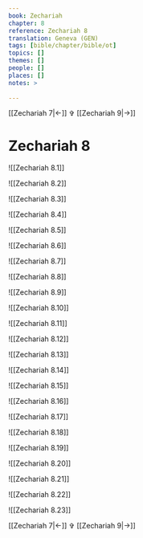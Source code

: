 ```yaml
---
book: Zechariah
chapter: 8
reference: Zechariah 8
translation: Geneva (GEN)
tags: [bible/chapter/bible/ot]
topics: []
themes: []
people: []
places: []
notes: >
  
---
```


[[Zechariah 7|<-]] ✞ [[Zechariah 9|->]]

# Zechariah 8

![[Zechariah 8.1]]

![[Zechariah 8.2]]

![[Zechariah 8.3]]

![[Zechariah 8.4]]

![[Zechariah 8.5]]

![[Zechariah 8.6]]

![[Zechariah 8.7]]

![[Zechariah 8.8]]

![[Zechariah 8.9]]

![[Zechariah 8.10]]

![[Zechariah 8.11]]

![[Zechariah 8.12]]

![[Zechariah 8.13]]

![[Zechariah 8.14]]

![[Zechariah 8.15]]

![[Zechariah 8.16]]

![[Zechariah 8.17]]

![[Zechariah 8.18]]

![[Zechariah 8.19]]

![[Zechariah 8.20]]

![[Zechariah 8.21]]

![[Zechariah 8.22]]

![[Zechariah 8.23]]

[[Zechariah 7|<-]] ✞ [[Zechariah 9|->]]
